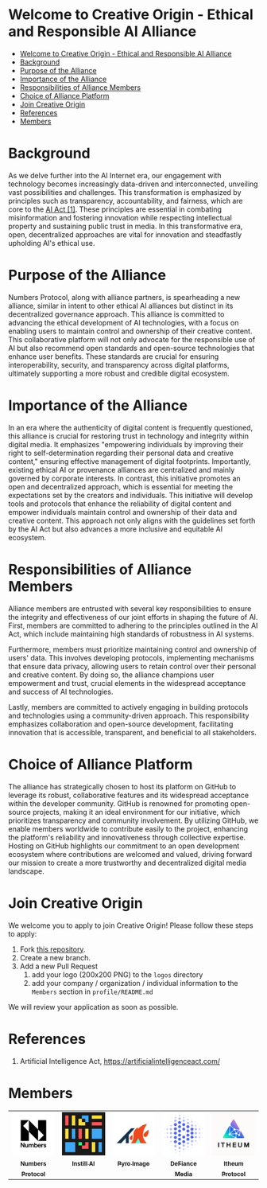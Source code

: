 # Welcome to Creative Origin - Ethical and Responsible AI Alliance

- [Welcome to Creative Origin - Ethical and Responsible AI Alliance](#welcome-to-creative-origin---ethical-and-responsible-ai-alliance)
- [Background](#background)
- [Purpose of the Alliance](#purpose-of-the-alliance)
- [Importance of the Alliance](#importance-of-the-alliance)
- [Responsibilities of Alliance Members](#responsibilities-of-alliance-members)
- [Choice of Alliance Platform](#choice-of-alliance-platform)
- [Join Creative Origin](#join-creative-origin)
- [References](#references)
- [Members](#members)

# Background

As we delve further into the AI Internet era, our engagement with technology becomes increasingly data-driven and interconnected, unveiling vast possibilities and challenges. This transformation is emphasized by principles such as transparency, accountability, and fairness, which are core to the [AI Act [1]](https://artificialintelligenceact.com/). These principles are essential in combating misinformation and fostering innovation while respecting intellectual property and sustaining public trust in media. In this transformative era, open, decentralized approaches are vital for innovation and steadfastly upholding AI's ethical use.

# Purpose of the Alliance

Numbers Protocol, along with alliance partners, is spearheading a new alliance, similar in intent to other ethical AI alliances but distinct in its decentralized governance approach. This alliance is committed to advancing the ethical development of AI technologies, with a focus on enabling users to maintain control and ownership of their creative content. This collaborative platform will not only advocate for the responsible use of AI but also recommend open standards and open-source technologies that enhance user benefits. These standards are crucial for ensuring interoperability, security, and transparency across digital platforms, ultimately supporting a more robust and credible digital ecosystem.

# Importance of the Alliance

In an era where the authenticity of digital content is frequently questioned, this alliance is crucial for restoring trust in technology and integrity within digital media. It emphasizes "empowering individuals by improving their right to self-determination regarding their personal data and creative content," ensuring effective management of digital footprints. Importantly, existing ethical AI or provenance alliances are centralized and mainly governed by corporate interests. In contrast, this initiative promotes an open and decentralized approach, which is essential for meeting the expectations set by the creators and individuals. This initiative will develop tools and protocols that enhance the reliability of digital content and empower individuals maintain control and ownership of their data and creative content. This approach not only aligns with the guidelines set forth by the AI Act but also advances a more inclusive and equitable AI ecosystem.

# Responsibilities of Alliance Members

Alliance members are entrusted with several key responsibilities to ensure the integrity and effectiveness of our joint efforts in shaping the future of AI. First, members are committed to adhering to the principles outlined in the AI Act, which include maintaining high standards of robustness in AI systems.

Furthermore, members must prioritize maintaining control and ownership of users' data. This involves developing protocols, implementing mechanisms that ensure data privacy, allowing users to retain control over their personal and creative content. By doing so, the alliance champions user empowerment and trust, crucial elements in the widespread acceptance and success of AI technologies.

Lastly, members are committed to actively engaging in building protocols and technologies using a community-driven approach. This responsibility emphasizes collaboration and open-source development, facilitating innovation that is accessible, transparent, and beneficial to all stakeholders.

# Choice of Alliance Platform

The alliance has strategically chosen to host its platform on GitHub to leverage its robust, collaborative features and its widespread acceptance within the developer community. GitHub is renowned for promoting open-source projects, making it an ideal environment for our initiative, which prioritizes transparency and community involvement. By utilizing GitHub, we enable members worldwide to contribute easily to the project, enhancing the platform's reliability and innovativeness through collective expertise. Hosting on GitHub highlights our commitment to an open development ecosystem where contributions are welcomed and valued, driving forward our mission to create a more trustworthy and decentralized digital media landscape.

# Join Creative Origin

We welcome you to apply to join Creative Origin! Please follow these steps to apply:

1. Fork [this repository](https://github.com/creative-origin/.github).
1. Create a new branch.
1. Add a new Pull Request
   1. add your logo (200x200 PNG) to the `logos` directory
   1. add your company / organization / individual information to the `Members` section in `profile/README.md`

We will review your application as soon as possible.

# References

1. Artificial Intelligence Act, https://artificialintelligenceact.com/

# Members

<table>
  <tbody>
    <tr>
      <td align="center" valign="top" width="20%"><a href="https://numbersprotocol.io" target="_blank"><img src="../logos/numbers-protocol.png" width="100px;" alt="Numbers Protocol"/><br /><sub><b>Numbers Protocol</b></sub></a><br /></td>
      <td align="center" valign="top" width="20%"><a href="https://www.instill.tech" target="_blank"><img src="../logos/instill-ai.png" width="100px;" alt="Instill AI"/><br /><sub><b>Instill AI</b></sub></a></td>
      <td align="center" valign="top" width="20%"><a href="https://www.facebook.com/pyroimage" target="_blank"><img src="../logos/pyro-image.png" width="100px;" alt="Pyro Image"/><br /><sub><b>Pyro Image</b></sub></a></td>
      <td align="center" valign="top" width="20%"><a href="https://defiance.media" target="_blank"><img src="../logos/defiance-media.png" width="100px;" alt="DeFiance Media"/><br /><sub><b>DeFiance Media</b></sub></a></td>
      <td align="center" valign="top" width="20%"><a href="https://itheum.io" target="_blank"><img src="../logos/itheum-protocol.png" width="100px;" alt="Itheum Protocol"/><br /><sub><b>Itheum Protocol</b></sub></a><br /></td>
    </tr>
  </tbody>
</table>
